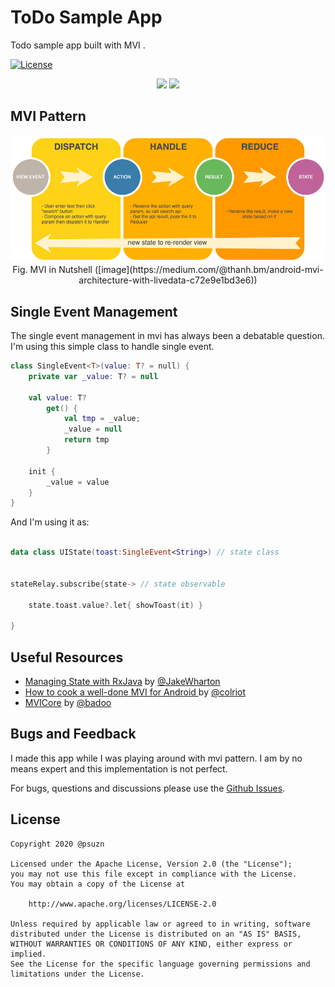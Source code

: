 
# ToDo Sample App
Todo sample app built with MVI .

[![License](https://img.shields.io/badge/License-Apache%202.0-blue.svg)](https://opensource.org/licenses/Apache-2.0)
  <center>
<img id="mode" width="200" src="./media/01.png" />
<img id="mode" width="20" src="./media/02.png" />
<br>
</center>

## MVI Pattern
<center>
<img id="mode" src="./media/mvi.png" />
<br>
Fig. MVI in Nutshell ([image](https://medium.com/@thanh.bm/android-mvi-architecture-with-livedata-c72e9e1bd3e6))
</center>

## Single Event Management

The single event management in mvi has always been a debatable question.
I'm using this simple class to handle single event.

```kotlin
class SingleEvent<T>(value: T? = null) {
    private var _value: T? = null

    val value: T?
        get() {
            val tmp = _value;
            _value = null
            return tmp
        }

    init {
        _value = value
    }
}

```
And I'm using it as:

```kotlin

data class UIState(toast:SingleEvent<String>) // state class


stateRelay.subscribe{state-> // state observable

    state.toast.value?.let{ showToast(it) }

}

```


## Useful Resources
 -  [Managing State with RxJava](https://www.youtube.com/watch?v=0IKHxjkgop4) by [@JakeWharton ](https://github.com/JakeWharton)
  - [How to cook a well-done MVI for Android
](https://www.youtube.com/watch?v=Ls0uKLqNFz4) by [@colriot](https://github.com/colriot)
  - [MVICore](https://github.com/badoo/MVICore) by [@badoo](https://github.com/badoo)



## Bugs and Feedback
 I made this app while I was playing around with mvi pattern. I am by no means expert and this implementation is not perfect.

For bugs, questions and discussions please use the [Github Issues](https://github.com/psuzn/mvi-demo/issues/new).

## License
```
Copyright 2020 @psuzn

Licensed under the Apache License, Version 2.0 (the "License");
you may not use this file except in compliance with the License.
You may obtain a copy of the License at

    http://www.apache.org/licenses/LICENSE-2.0

Unless required by applicable law or agreed to in writing, software
distributed under the License is distributed on an "AS IS" BASIS,
WITHOUT WARRANTIES OR CONDITIONS OF ANY KIND, either express or implied.
See the License for the specific language governing permissions and
limitations under the License.
```